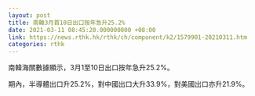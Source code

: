```yaml
---
layout: post
title: 南韓3月首10日出口按年急升25.2%
date: 2021-03-11 08:45:20.000000000 +08:00
link: https://news.rthk.hk/rthk/ch/component/k2/1579901-20210311.htm
categories: rthk
---
```


南韓海關數據顯示，3月1至10日出口按年急升25.2%。

期內，半導體出口升25.2%，對中國出口大升33.9%，對美國出口亦升21.9%。
